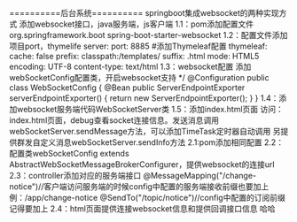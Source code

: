 ==========后台系统==========
springboot集成websocket的两种实现方式
添加websocket接口，java服务端，js客户端
1.1：pom添加配置文件
    <dependency>
        <groupId>org.springframework.boot</groupId>
        <artifactId>spring-boot-starter-websocket</artifactId>
    </dependency>
1.2：配置文件添加项目port，thymelife
server:
  port: 8885
#添加Thymeleaf配置
thymeleaf:
  cache: false
  prefix: classpath:/templates/
  suffix: .html
  mode: HTML5
  encoding: UTF-8
  content-type: text/html
1.3：websocket配置
添加webSocketConfig配置类，开启websocket支持
 */
@Configuration
public class WebSocketConfig {
    @Bean
    public ServerEndpointExporter serverEndpointExporter() {
        return new ServerEndpointExporter();
    }
}
1.4：添加websocket服务端代码WebSocketServer类
1.5：添加index.html页面
访问：index.html页面，debug查看socket连接信息。发送消息调用webSocketServer.sendMessage方法，可以添加TimeTask定时器自动调用
另提供群发自定义消息webSocketServer.sendInfo方法
2.1:pom添加相同配置
2.2：配置类webSocketConfig extends AbstractWebSocketMessageBrokerConfigurer，提供websocket的连接url
2.3：controller添加对应的服务端接口
@MessageMapping("/change-notice")//客户端访问服务端的时候config中配置的服务端接收前缀也要加上 例：/app/change-notice
@SendTo("/topic/notice")//config中配置的订阅前缀记得要加上
2.4：html页面提供连接websocket信息和提供回调接口信息
哈哈